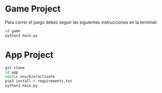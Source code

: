 # Game Project

Para correr el juego debes seguir las siguientes instrucciones en la terminal:

```sh
cd game
python3 main.py
```
# App Project

```sh
git clone
cd app
source env/bin/activate
pip3 install-r requirements.txt
python3 main.py
```